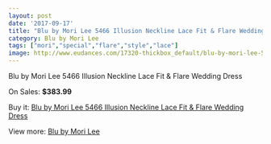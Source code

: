 ```yaml
---
layout: post
date: '2017-09-17'
title: "Blu by Mori Lee 5466 Illusion Neckline Lace Fit & Flare Wedding Dress"
category: Blu by Mori Lee
tags: ["mori","special","flare","style","lace"]
image: http://www.eudances.com/17320-thickbox_default/blu-by-mori-lee-5466-illusion-neckline-lace-fit-flare-wedding-dress.jpg
---
```

Blu by Mori Lee 5466 Illusion Neckline Lace Fit & Flare Wedding Dress

On Sales: **$383.99**
<a href="https://www.eudances.com/en/blu-by-mori-lee/5056-blu-by-mori-lee-5466-illusion-neckline-lace-fit-flare-wedding-dress.html"><amp-img layout="responsive" width="600" height="600" src="//www.eudances.com/17320-thickbox_default/blu-by-mori-lee-5466-illusion-neckline-lace-fit-flare-wedding-dress.jpg" alt="Blu by Mori Lee 5466 Illusion Neckline Lace Fit & Flare Wedding Dress 0" /></a>
<a href="https://www.eudances.com/en/blu-by-mori-lee/5056-blu-by-mori-lee-5466-illusion-neckline-lace-fit-flare-wedding-dress.html"><amp-img layout="responsive" width="600" height="600" src="//www.eudances.com/17323-thickbox_default/blu-by-mori-lee-5466-illusion-neckline-lace-fit-flare-wedding-dress.jpg" alt="Blu by Mori Lee 5466 Illusion Neckline Lace Fit & Flare Wedding Dress 1" /></a>
<a href="https://www.eudances.com/en/blu-by-mori-lee/5056-blu-by-mori-lee-5466-illusion-neckline-lace-fit-flare-wedding-dress.html"><amp-img layout="responsive" width="600" height="600" src="//www.eudances.com/17322-thickbox_default/blu-by-mori-lee-5466-illusion-neckline-lace-fit-flare-wedding-dress.jpg" alt="Blu by Mori Lee 5466 Illusion Neckline Lace Fit & Flare Wedding Dress 2" /></a>
<a href="https://www.eudances.com/en/blu-by-mori-lee/5056-blu-by-mori-lee-5466-illusion-neckline-lace-fit-flare-wedding-dress.html"><amp-img layout="responsive" width="600" height="600" src="//www.eudances.com/17321-thickbox_default/blu-by-mori-lee-5466-illusion-neckline-lace-fit-flare-wedding-dress.jpg" alt="Blu by Mori Lee 5466 Illusion Neckline Lace Fit & Flare Wedding Dress 3" /></a>

Buy it: [Blu by Mori Lee 5466 Illusion Neckline Lace Fit & Flare Wedding Dress](https://www.eudances.com/en/blu-by-mori-lee/5056-blu-by-mori-lee-5466-illusion-neckline-lace-fit-flare-wedding-dress.html "Blu by Mori Lee 5466 Illusion Neckline Lace Fit & Flare Wedding Dress")

View more: [Blu by Mori Lee](https://www.eudances.com/en/39-blu-by-mori-lee "Blu by Mori Lee")